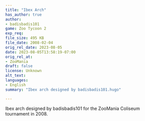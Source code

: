```yaml
---
title: "Ibex Arch"
has_author: true
author: 
- badisbadis101
game: Zoo Tycoon 2
exp_req: 
file_size: 495 KB
file_date: 2008-02-04
orig_rel_date: 2023-08-05
date: 2023-08-05T13:58:19-07:00
orig_rel_at: 
- ZooMania
draft: false
license: Unknown
alt_text: 
languages:
- English
summary: "Ibex arch designed by badisbadis101.hugo"

---
```


Ibex arch designed by badisbadis101 for the ZooMania Coliseum tournament in 2008.